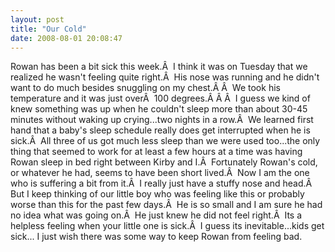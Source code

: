 ```yaml
---
layout: post
title: "Our Cold"
date: 2008-08-01 20:08:47
---
```

Rowan has been a bit sick this week.Â  I think it was on Tuesday that we realized he wasn't feeling quite right.Â  His nose was running and he didn't want to do much besides snuggling on my chest.Â Â  We took his temperature and it was just overÂ  100 degrees.Â Â Â  I guess we kind of knew something was up when he couldn't sleep more than about 30-45 minutes without waking up crying...two nights in a row.Â  We learned first hand that a baby's sleep schedule really does get interrupted when he is sick.Â  All three of us got much less sleep than we were used too...the only thing that seemed to work for at least a few hours at a time was having Rowan sleep in bed right between Kirby and I.Â  Fortunately Rowan's cold, or whatever he had, seems to have been short lived.Â  Now I am the one who is suffering a bit from it.Â  I really just have a stuffy nose and head.Â  But I keep thinking of our little boy who was feeling like this or probably worse than this for the past few days.Â  He is so small and I am sure he had no idea what was going on.Â  He just knew he did not feel right.Â  Its a helpless feeling when your little one is sick.Â  I guess its inevitable...kids get sick... I just wish there was some way to keep Rowan from feeling bad.
